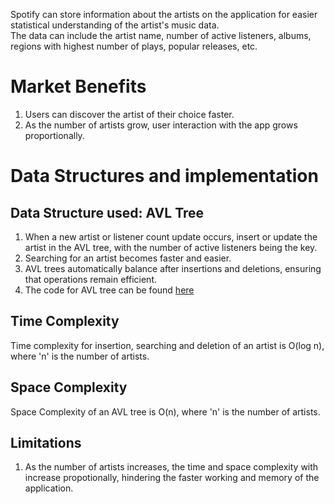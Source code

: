 Spotify can store information about the artists on the application for easier statistical understanding of the artist's music data. 
<br>
The data can include the artist name, number of active listeners, albums, regions with highest number of plays, popular releases, etc.
# Market Benefits
1.  Users can discover the artist of their choice faster.
2.  As the number of artists grow, user interaction with the app grows proportionally.
# Data Structures and implementation
## Data Structure used: AVL Tree
1.  When a new artist or listener count update occurs, insert or update the artist in the AVL tree, with the number of active listeners being the key.
2.  Searching for an artist becomes faster and easier.
3.  AVL trees automatically balance after insertions and deletions, ensuring that operations remain efficient.
4.  The code for AVL tree can be found [here](../codes/avl.py)

## Time Complexity
Time complexity for insertion, searching and deletion of an artist is O(log n), where 'n' is the number of artists.
## Space Complexity
Space Complexity of an AVL tree is O(n), where 'n' is the number of artists.

## Limitations
1. As the number of artists increases, the time and space complexity with increase propotionally, hindering the faster working and memory of the application.
